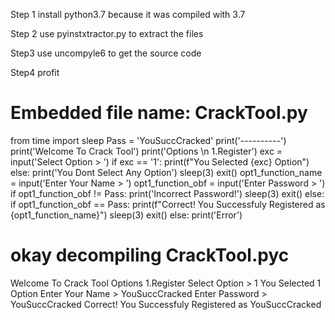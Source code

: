 
Step 1 install python3.7 because it was compiled with 3.7

Step 2 use pyinstxtractor.py to extract the files

Step3 use uncompyle6 to get the source code

Step4 profit




# Embedded file name: CrackTool.py
from time import sleep
Pass = 'YouSuccCracked'
print('----------')
print('Welcome To Crack Tool')
print('Options \n 1.Register')
exc = input('Select Option > ')
if exc == '1':
    print(f"You Selected {exc} Option")
else:
    print('You Dont Select Any Option')
    sleep(3)
    exit()
opt1_function_name = input('Enter Your Name > ')
opt1_function_obf = input('Enter Password > ')
if opt1_function_obf != Pass:
    print('Incorrect Password!')
    sleep(3)
    exit()
else:
    if opt1_function_obf == Pass:
        print(f"Correct! You Successfuly Registered as {opt1_function_name}")
        sleep(3)
        exit()
    else:
        print('Error')
# okay decompiling CrackTool.pyc



Welcome To Crack Tool
Options
 1.Register
Select Option > 1
You Selected 1 Option
Enter Your Name > YouSuccCracked
Enter Password > YouSuccCracked
Correct! You Successfuly Registered as YouSuccCracked
